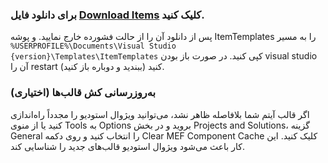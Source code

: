 ### برای دانلود فایل [Download Items](https://github.com/MicroDomainFlow/MDFItems/raw/f7c30e1c45aefeac627d68466d97fded8df47551/ItemTemplates.zip) کلیک کنید.

پس از دانلود آن را از حالت فشورده خارج نمایید. و پوشه ItemTemplates را به مسیر `%USERPROFILE%\Documents\Visual Studio {version}\Templates\ItemTemplates` کپی کنید. در صورت باز بودن visual studio آن را restart کنید (ببندید و دوباره باز کنید).



### به‌روزرسانی کش قالب‌ها (اختیاری)

اگر قالب آیتم شما بلافاصله ظاهر نشد، می‌توانید ویژوال استودیو را مجدداً راه‌اندازی کنید یا از منوی Tools به Options بروید و در بخش Projects and Solutions، گزینه General را انتخاب کنید و روی دکمه Clear MEF Component Cache کلیک کنید. این کار باعث می‌شود ویژوال استودیو قالب‌های جدید را شناسایی کند.
